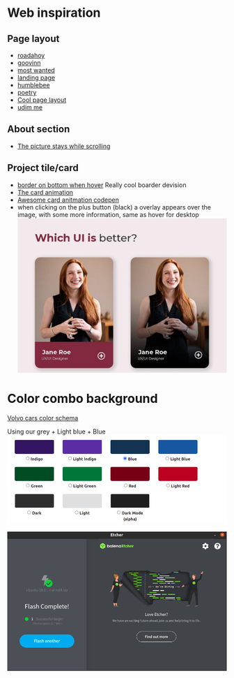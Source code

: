 # Web inspiration

## Page layout
- [roadahoy](https://roadahoy.com/travels)
- [goovinn](https://www.goovinn.se/)
- [most wanted](https://www.react-most-wanted.com/)
- [landing page](https://github.com/front10/landing-page-create-react-app)
- [humblebee](https://www.humblebee.se/)
- [poetry](https://python-poetry.org/)
- [Cool page layout](https://www.paloaltonetworks.com/prisma/cloud/cloud-workload-protection-platform)
- [udim me](https://udim.me/)

## About section
- [The picture stays while scrolling](https://www.paloaltonetworks.com/prisma/cloud/cloud-workload-protection-platform)

## Project tile/card
- [border on bottom when hover](https://moderncss.dev/the-3-css-methods-for-adding-element-borders/) Really cool boarder devision
- [The card animation](https://www.framer.com/motion/)
- [Awesome card anitmation codepen](https://codesandbox.io/s/app-store-ui-using-react-and-framer-motion-ecgc2?file=/src/index.tsx)
- when clicking on the plus button (black) a overlay appears over the image, with some more information, same as hover for desktop ![Cool project tile](./src/images/project_tile.png)

# Color combo background

[Volvo cars color schema](https://design.volvocars.com/colour/brand-colours/)

Using our grey + Light blue + Blue
![Backgournd Color combination](./src/images/background_color_inspiration.png)

![Backgournd color](./src/images/background_combo.png)
